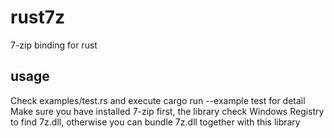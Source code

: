 # rust7z
7-zip binding for rust

## usage
Check examples/test.rs and execute cargo run --example test for detail 
Make sure you have installed 7-zip first, the library check Windows Registry to find 7z.dll, otherwise you can bundle 7z.dll together with this library